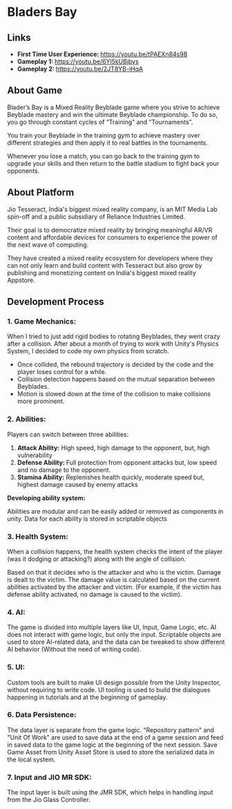  <h1>Bladers Bay</h1>
 
<h2>Links</h2>   
<ul>
    <li><strong>First Time User Experience: </strong><a href="https://youtu.be/tPAEXn84s98">https://youtu.be/tPAEXn84s98</a></strong></li>
    <li><strong>Gameplay 1: </strong><a href="https://youtu.be/6Yl5kUBjbys">https://youtu.be/6Yl5kUBjbys</a></strong></li>
    <li><strong>Gameplay 2: </strong><a href="https://youtu.be/2JT8YB-iHqA">https://youtu.be/2JT8YB-iHqA</a></strong></li>
</ul>
<h2>About Game</h2>

<p>Blader’s Bay is a Mixed Reality Beyblade game where you strive to achieve Beyblade mastery and win the ultimate Beyblade championship. To do so, you go through constant cycles of “Training" and “Tournaments”.</p>

<p>You train your Beyblade in the training gym to achieve mastery over different strategies and then apply it to real battles in the tournaments.</p>

<p>Whenever you lose a match, you can go back to the training gym to upgrade your skills and then return to the battle stadium to fight back your opponents.
</p>

<h2>About Platform
</h2>
<p>Jio Tesseract, India's biggest mixed reality company, is an MIT Media Lab spin-off and a public subsidiary of Reliance Industries Limited.
</p>
<p>Their goal is to democratize mixed reality by bringing meaningful AR/VR content and affordable devices for consumers to experience the power of the next wave of computing.
</p>
<p>They have created a mixed reality ecosystem for developers where they can not only learn and build content with Tesseract but also grow by publishing and monetizing content on India's biggest mixed reality Appstore.
</p>

<h2>Development Process
</h2>

<h3>1. Game Mechanics: </h3>

<p>When I tried to just add rigid bodies to rotating Beyblades, they went crazy after a collision. After about a month of trying to work with Unity's Physics System, I decided to code my own physics from scratch.
</p>

<ul>
    <li>Once collided, the rebound trajectory is decided by the code and the player loses control for a while.
    </li>

<li>
Collision detection happens based on the mutual separation between Beyblades.
</li>
<li>Motion is slowed down at the time of the collision to make collisions more prominent.
</li>
</ul>

<h3>2. Abilities:
</h3>
<p>Players can switch between three abilities:</p>
<ol>
    <li><strong>Attack Ability:</strong> High speed, high damage to the opponent, but, high vulnerability</li>
    <li><strong>Defense Ability: </strong> Full protection from opponent attacks but, low speed and no damage to the opponent.</li>
    <li>
<strong>Stamina Ability:</strong> Replenishes health quickly, moderate speed but, highest damage caused by enemy attacks</li>
</ol>

<strong>Developing ability system:</strong>

<p>Abilities are modular and can be easily added or removed as components in unity. Data for each ability is stored in scriptable objects
</p>

<h3>3. Health System:
</h3>

<p>When a collision happens, the health system checks the intent of the player (was it dodging or attacking?) along with the angle of collision. 
</p>
<p>Based on that it decides who is the attacker and who is the victim. Damage is dealt to the victim. The damage value is calculated based on the current abilities activated by the attacker and victim. (For example, if the victim has defense ability activated, no damage is caused to the victim).
</p>

<h3>4. AI:
</h3>

<p>The game is divided into multiple layers like UI, Input, Game Logic, etc. AI does not interact with game logic, but only the input. Scriptable objects are used to store AI-related data, and the data can be tweaked to show different AI behavior (Without the need of writing code).
</p>


<h3>5. UI:
</h3>

<p>Custom tools are built to make UI design possible from the Unity Inspector, without requiring to write code. UI tooling is used to build the dialogues happening in tutorials and at the beginning of gameplay.
</p>

<h3>6. Data Persistence:
</h3>


<p>The data layer is separate from the game logic. "Repository pattern" and "Unit Of Work" are used to save data at the end of a game session and feed in saved data to the game logic at the beginning of the next session. Save Game Asset from Unity Asset Store is used to store the serialized data in the local system.
</p>

<h3>7. Input and JIO MR SDK:
</h3>
<p>The input layer is built using the JMR SDK, which helps in handling input from the Jio Glass Controller.
</p>
